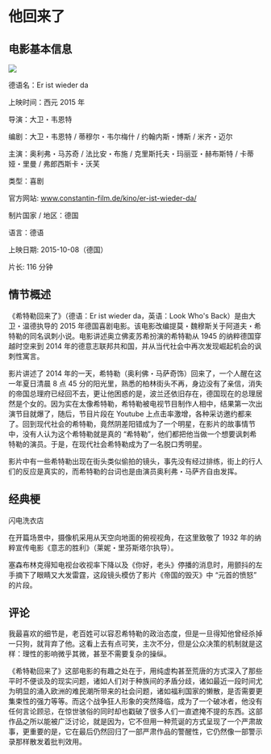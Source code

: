 # 他回来了

<!-- toc -->

## 电影基本信息

![](https://cdn.jsdelivr.net/gh/Rosefinch-Midsummer/MyImagesHost04/img/20240901002030.png)

德语名：Er ist wieder da 

上映时间：西元 2015 年

导演：大卫・韦恩特

编剧：大卫・韦恩特 / 蒂穆尔・韦尔梅什 / 约翰内斯・博斯 / 米齐・迈尔

主演：奥利弗・马苏奇 / 法比安・布施 / 克里斯托夫・玛丽亚・赫布斯特 / 卡蒂娅・里曼 / 弗郎西斯卡・沃芙

类型：喜剧

官方网站: www.constantin-film.de/kino/er-ist-wieder-da/

制片国家 / 地区：德国

语言：德语

上映日期: 2015-10-08（德国）

片长: 116 分钟

## 情节概述

《希特勒回来了》（德语：Er ist wieder da，英语：Look Who's Back）是由大卫・温德执导的 2015 年德国喜剧电影。该电影改编提莫・魏穆斯关于阿道夫・希特勒的同名讽刺小说。电影讲述奥立佛麦苏希扮演的希特勒从 1945 的纳粹德国穿越时空来到 2014 年的德意志联邦共和国，并从当代社会中再次发现崛起机会的讽刺性寓言。

影片讲述了 2014 年的一天，希特勒（奥利佛・马萨奇饰）回来了，一个人醒在这一年夏日清晨 8 点 45 分的阳光里，熟悉的柏林街头不再，身边没有了亲信，消失的帝国总理府已经回不去，更让他困惑的是，波兰还依旧存在，德国现在的总理居然是个女的。因为实在太像希特勒，希特勒被电视节目制作人相中，结果第一次出演节目就爆了，随后，节目片段在 Youtube 上点击率激增，各种采访邀约都来了。回到现代社会的希特勒，竟然阴差阳错成为了一个明星，在影片的故事情节中，没有人认为这个希特勒就是真的 “希特勒”，他们都把他当做一个想要讽刺希特勒的演员。于是，在现代社会希特勒成为了一名脱口秀明星。

影片中有一些希特勒出现在街头类似偷拍的镜头，事先没有经过排练，街上的行人们的反应是真实的，而希特勒的台词也是由演员奥利弗・马萨齐自由发挥。

## 经典梗

闪电洗衣店

在开篇场景中，摄像机采用从天空向地面的俯视视角，在这里致敬了 1932 年的纳粹宣传电影《意志的胜利》（莱妮・里芬斯塔尔执导）。

塞森布林克得知电视台收视率下降以及《你好，老头》停播的消息时，用颤抖的左手摘下了眼睛又大发雷霆，这段镜头模仿了影片《帝国的毁灭》中 “元首的愤怒” 的片段。

## 评论

我最喜欢的细节是，老百姓可以容忍希特勒的政治态度，但是一旦得知他曾经杀掉一只狗，就背弃了他。这看上去有点可笑，主次不分，但是公众决策的机制就是这样：理性的影响微乎其微，甚至不需要复杂的操纵。

《希特勒回来了》这部电影的有趣之处在于，用纯虚构甚至荒唐的方式深入了那些平时不便谈及的现实问题，诸如人们对于种族间的矛盾分歧，诸如最近一段时间尤为明显的涌入欧洲的难民潮所带来的社会问题，诸如福利国家的懒散，是否需要更集束性的强力等等。而这个战争狂人形象的突然降临，成为了一个破冰者，他没有任何言论顾忌，在惊世骇俗的同时却也戳破了很多人们一直遮掩不提的东西。这部作品之所以能被广泛讨论，就是因为，它不但用一种荒诞的方式呈现了一个严肃故事，更重要的是，它在最后仍然回归了一部严肃作品的警醒性，它仍然像一部警示录那样散发着批判效用。

